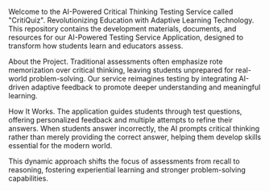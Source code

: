 Welcome to the AI-Powered Critical Thinking Testing Service called "CritiQuiz".
    Revolutionizing Education with Adaptive Learning Technology.
This repository contains the development materials, documents, and resources for our AI-Powered Testing Service Application, designed to transform how students learn and educators assess.

About the Project.
    Traditional assessments often emphasize rote memorization over critical thinking, leaving students unprepared for real-world problem-solving. Our service reimagines testing by integrating AI-driven adaptive feedback to promote deeper understanding and meaningful learning.

How It Works.
    The application guides students through test questions, offering personalized feedback and multiple attempts to refine their answers. When students answer incorrectly, the AI prompts critical thinking rather than merely providing the correct answer, helping them develop skills essential for the modern world.

This dynamic approach shifts the focus of assessments from recall to reasoning, fostering experiential learning and stronger problem-solving capabilities.
